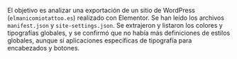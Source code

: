 El objetivo es analizar una exportación de un sitio de WordPress (`elmanicomiotattoo.es`) realizado con Elementor. Se han leído los archivos `manifest.json` y `site-settings.json`. Se extrajeron y listaron los colores y tipografías globales, y se confirmó que no había más definiciones de estilos globales, aunque sí aplicaciones específicas de tipografía para encabezados y botones.